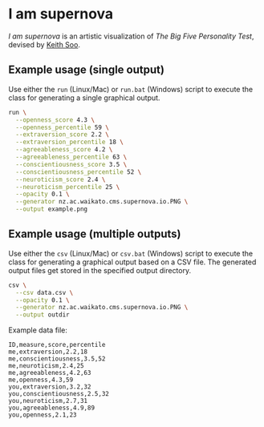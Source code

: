 # I am supernova

*I am supernova* is an artistic visualization of *The Big Five Personality Test*, 
devised by [Keith Soo](http://www.cms.waikato.ac.nz/people/ceks).

## Example usage (single output) ##
Use either the `run` (Linux/Mac) or `run.bat` (Windows) script to execute
the class for generating a single graphical output.

```bash
run \
  --openness_score 4.3 \
  --openness_percentile 59 \
  --extraversion_score 2.2 \
  --extraversion_percentile 18 \
  --agreeableness_score 4.2 \
  --agreeableness_percentile 63 \
  --conscientiousness_score 3.5 \
  --conscientiousness_percentile 52 \
  --neuroticism_score 2.4 \
  --neuroticism_percentile 25 \
  --opacity 0.1 \
  --generator nz.ac.waikato.cms.supernova.io.PNG \
  --output example.png
```


## Example usage (multiple outputs) ##
Use either the `csv` (Linux/Mac) or `csv.bat` (Windows) script to execute
the class for generating a graphical output based on a CSV file. The generated
output files get stored in the specified output directory.

```bash
csv \
  --csv data.csv \
  --opacity 0.1 \
  --generator nz.ac.waikato.cms.supernova.io.PNG \
  --output outdir
```

Example data file:

```csv
ID,measure,score,percentile
me,extraversion,2.2,18
me,conscientiousness,3.5,52
me,neuroticism,2.4,25
me,agreeableness,4.2,63
me,openness,4.3,59
you,extraversion,3.2,32
you,conscientiousness,2.5,32
you,neuroticism,2.7,31
you,agreeableness,4.9,89
you,openness,2.1,23
```
